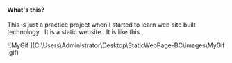#### What's this?

This is just a practice project when I started to learn web site built technology . It is a static website . It is like this ,

![MyGif ](C:\Users\Administrator\Desktop\StaticWebPage-BC\images\MyGif .gif)

